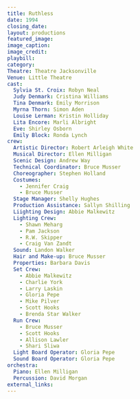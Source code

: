```yaml
---
title: Ruthless
date: 1994
closing_date: 
layout: productions
featured_image: 
image_caption:
image_credit:
playbill: 
category: 
Theatre: Theatre Jacksonville
Venue: Little Theatre
cast:
  Sylvia St. Croix: Robyn Neal
  Judy Denmark: Cristina Williams
  Tina Denmark: Emily Morrison
  Myrna Thorn: Simon Aden
  Louise Lerman: Kristin Holliday
  Lita Encore: Marli Albright
  Eve: Shirley Osborn
  Emily Block: Ronda Lynch
crew:
  Artistic Director: Robert Arleigh White
  Musical Director: Ellen Milligan
  Scenic Design: Andrew Way
  Technical Coordinator: Bruce Musser
  Choreographer: Stephen Holland
  Costumes: 
    - Jennifer Craig
    - Bruce Musser
  Stage Manager: Shelly Hughes
  Production Assistance: Sallyn Shilling
  Liighting Design: Abbie Malkewitz 
  Lighting Crew: 
    - Shawn Meharg
    - Pam Jackson
    - R.W. Skipper
    - Craig Van Zandt
  Sound: Landon Walker
  Hair and Make-up: Bruce Musser
  Properties: Barbara Davis
  Set Crew: 
    - Abbie Malkewitz
    - Charlie York
    - Larry Laskin 
    - Gloria Pepe
    - Mike Pilver
    - Scott Hooks
    - Brenda Star Walker
  Run Crew: 
    - Bruce Musser
    - Scott Hooks
    - Allison Lawler
    - Shari Sliwa
  Light Board Operator: Gloria Pepe
  Sound Board Operator: Gloria Pepe
orchestra:
  Piano: Ellen Milligan
  Percussion: David Morgan
external_links:
---
```

